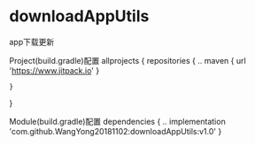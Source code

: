 # downloadAppUtils
app下载更新

Project(build.gradle)配置
allprojects {
    repositories {
        ..
        maven { url 'https://www.jitpack.io' }
        
    }
}

Module(build.gradle)配置
dependencies {
    ..
    implementation 'com.github.WangYong20181102:downloadAppUtils:v1.0'
}
